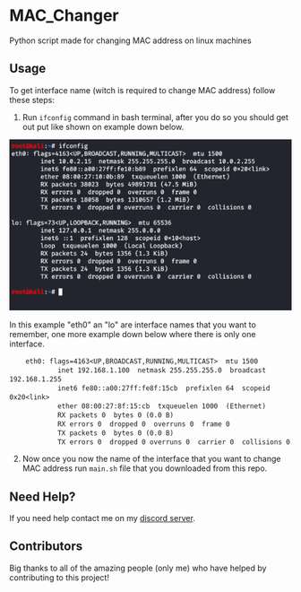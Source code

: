 # MAC_Changer
Python script made for changing MAC address on linux machines

## Usage

To get interface name (witch is required to change MAC address) follow these steps:
1. Run `ifconfig` command in bash terminal, after you do so you should get out put like shown on example down below.

<p align="center">
  <img alt="issue" src="https://github.com/Josakko/MAC_Changer/blob/main/image.png?raw=true" width="650px">
</p>

In this example "eth0" an "lo" are interface names that you want to remember, one more example down below where there is only one interface.

        eth0: flags=4163<UP,BROADCAST,RUNNING,MULTICAST>  mtu 1500
                inet 192.168.1.100  netmask 255.255.255.0  broadcast 192.168.1.255
                inet6 fe80::a00:27ff:fe8f:15cb  prefixlen 64  scopeid 0x20<link>
                ether 08:00:27:8f:15:cb  txqueuelen 1000  (Ethernet)
                RX packets 0  bytes 0 (0.0 B)
                RX errors 0  dropped 0  overruns 0  frame 0
                TX packets 0  bytes 0 (0.0 B)
                TX errors 0  dropped 0 overruns 0  carrier 0  collisions 0

2. Now once you now the name of the interface that you want to change MAC address run `main.sh` file that you downloaded from this repo.

## Need Help?

If you need help contact me on my [discord server](https://discord.gg/xgET5epJE6).

## Contributors

Big thanks to all of the amazing people (only me) who have helped by contributing to this project!
